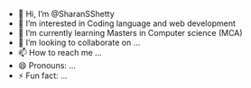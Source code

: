 - 👋 Hi, I’m @SharanSShetty
- 👀 I’m interested in Coding language and web development 
- 🌱 I’m currently learning Masters in Computer science (MCA) 
- 💞️ I’m looking to collaborate on ...
- 📫 How to reach me ...
- 😄 Pronouns: ...
- ⚡ Fun fact: ...

<!---
SharanSShetty/SharanSShetty is a ✨ special ✨ repository because its `README.md` (this file) appears on your GitHub profile.
You can click the Preview link to take a look at your changes.
--->
